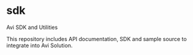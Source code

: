 # sdk
Avi SDK and Utilities 

This repository includes API documentation, SDK and sample source to integrate into Avi Solution.


